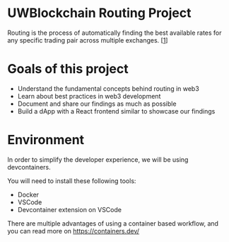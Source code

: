 # UWBlockchain Routing Project

Routing is the process of automatically finding the best available rates for any specific trading pair across multiple exchanges. [[1](https://help.1inch.io/en/articles/4585131-what-is-routing)]

# Goals of this project
- Understand the fundamental concepts behind routing in web3
- Learn about best practices in web3 development
- Document and share our findings as much as possible
- Build a dApp with a React frontend similar to showcase our findings

# Environment

In order to simplify the developer experience, we will be using devcontainers.

You will need to install these following tools:
- Docker
- VSCode
- Devcontainer extension on VSCode

There are multiple advantages of using a container based workflow, and you can read more on https://containers.dev/ 